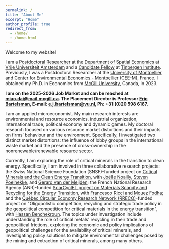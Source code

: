 ```yaml
---
permalink: /
title: "About Me"
excerpt: "Home"
author_profile: true
redirect_from: 
  - /home/
  - /home.html
---
```

<!-- Google tag (gtag.js) -->
<script async src="https://www.googletagmanager.com/gtag/js?id=G-JL2ZY530JC"></script>
<script>
  window.dataLayer = window.dataLayer || [];
  function gtag(){dataLayer.push(arguments);}
  gtag('js', new Date());

  gtag('config', 'G-JL2ZY530JC');
</script>

Welcome to my website!

I am a [Postdoctoral Researcher](https://research.vu.nl/en/persons/miao-dai) at the [Department of Spatial Economics](https://vu.nl/en/about-vu/faculties/school-of-business-and-economics/departments/department-of-spatial-economics) at [Vrije Universiteit Amsterdam](https://vu.nl/nl) and a [Candidate Fellow](https://tinbergen.nl/person/2306/miao-dai) at [Tinbergen Institute](https://tinbergen.nl/home). Previously, I was a Postdoctoral Researcher at the [University of Montpellier](https://www.umontpellier.fr/en/) and [Center for Environmental Economics - Montpellier](https://www.cee-m.fr/) (CEE-M), France. I obtained my Ph.D. in Economics from [McGill University](https://www.mcgill.ca/), Canada, in 2023.

**I am on the 2025-2026 Job Market and can be reached at [miao.dai@mail.mcgill.ca](mailto:miao.dai@mail.mcgill.ca). The Placement Director is Professor [Eric Bartelsman](https://tinbergen.nl/person/59/eric-bartelsman), E-mail: [e.j.bartelsman@vu.nl](mailto:e.j.bartelsman@vu.nl), Ph: +31 (0)20 598 6167.**

I am an applied microeconomist. My main research interests are environmental and resource economics, industrial organization, international trade, political economy and dynamic games. My doctoral research focused on various resource market distortions and their impacts on firms’ behaviour and the environment. Specifically, I investigated two distinct market distortions: the influence of lobby groups in the international waste market and the presence of cross-ownership in the nonrenewable/renewable resource sector.

Currently, I am exploring the role of critical minerals in the transition to clean energy. Specifically, I am involved in three collaborative research projects: the Swiss National Science Foundation (SNSF)-funded project on [Critical Minerals and the Clean Energy Transition](https://data.snf.ch/grants/grant/212632), with [Joëlle Noailly](https://www.joellenoailly.com/), [Steven Poelhekke](https://sites.google.com/site/stevenpoelhekke/welcome), and [Gerard van der Meijden](https://research.vu.nl/en/persons/gerard-van-der-meijden); the French National Research Agency (ANR)-funded [ScarCyclET project on Materials Scarcity and Recycling for the Energy Transition](https://anr.fr/Project-ANR-21-CE03-0012), with [Francesco Ricci](https://sites.google.com/view/francescoricci) and [Mouez Fodha](https://www.pantheonsorbonne.fr/page-perso/fodha#page-perso-about); and the [Québec Circular Economy Research Network (RRECQ)](https://rrecq.ca/en/home/)-funded project on "Oligopolistic competition, recycling and strategic trade policy in the geopolitical competition for critical materials in the energy transition", with [Hassan Benchekroun](https://www.mcgill.ca/economics/hassan-benchekroun). The topics under investigation include understanding the role of critical metals' recycling in their trade and geopolitical frictions, exploring the economic and policy implications of geopolitical challenges for the availability of critical minerals, and investigating policy solutions to mitigate environmental challenges posed by the mining and extraction of critical minerals, among many others.



<!---->



